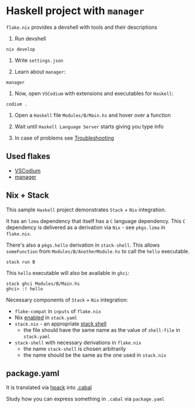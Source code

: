 # Haskell project with `manager`

`flake.nix` provides a devshell with tools and their descriptions

1. Run devshell

```console
nix develop
```

1. Write `settings.json`

1. Learn about `manager`:

```console
manager
```

1. Now, open `VSCodium` with extensions and executables for `Haskell`:

```console
codium .
```

1. Open a `Haskell` file `Modules/B/Main.hs` and hover over a function

1. Wait until `Haskell Language Server` starts giving you type info

1. In case of problems see [Troubleshooting](https://github.com/br4ch1st0chr0n3/flakes#troubleshooting)

## Used flakes

- [VSCodium](https://github.com/br4ch1st0chr0n3/flakes/tree/main/templates/codium/haskell)
- [manager](https://github.com/br4ch1st0chr0n3/flakes/tree/main/manager)

## Nix + Stack

This sample `Haskell` project demonstrates `Stack` + `Nix` integration.

It has an `lzma` dependency that itself has a `C` language dependency.
This `C` dependency is delivered as a derivation via `Nix` - see `pkgs.lzma` in `flake.nix`.

There's also a `pkgs.hello` derivation in `stack-shell`.
This allows `someFunction` from `Modules/B/AnotherModule.hs` to call the `hello` executable.

```console
stack run B
```

This `hello` executable will also be available in `ghci`:

```console
stack ghci Modules/B/Main.hs
ghci> :! hello
```

Necessary components of `Stack` + `Nix` integration:

- `flake-compat` in `inputs` of `flake.nix`
- Nix [enabled](https://docs.haskellstack.org/en/stable/nix_integration/#configuration-options) in `stack.yaml`
- `stack.nix` - an appropriate [stack shell](https://docs.haskellstack.org/en/stable/nix_integration/#external-c-libraries-through-a-shellnix-file)
  - the file should have the same name as the value of `shell-file` in `stack.yaml`
- `stack-shell` with necessary derivations in `flake.nix`
  - the name `stack-shell` is chosen arbitrarily
  - the name should be the same as the one used in `stack.nix`

## package.yaml

It is translated via [hpack](https://github.com/sol/hpack) into [.cabal](https://cabal.readthedocs.io/en/3.8/cabal-package.html)

Study how you can express something in `.cabal` via `package.yaml`
